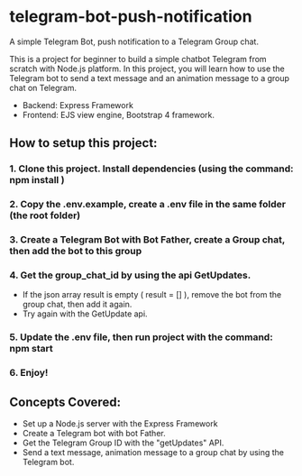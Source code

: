 # telegram-bot-push-notification

A simple Telegram Bot, push notification to a Telegram Group chat.

This is a project for beginner to build a simple chatbot Telegram from scratch with Node.js platform. In this project, you will learn how to use the Telegram bot to send a text message and an animation message to a group chat on Telegram.

- Backend: Express Framework
- Frontend: EJS view engine, Bootstrap 4 framework.

## How to setup this project:

### 1. Clone this project. Install dependencies (using the command: npm install )

### 2. Copy the .env.example, create a .env file in the same folder (the root folder)

### 3. Create a Telegram Bot with Bot Father, create a Group chat, then add the bot to this group

### 4. Get the group_chat_id by using the api GetUpdates.

- If the json array result is empty ( result = [] ), remove the bot from the group chat, then add it again.
- Try again with the GetUpdate api.

### 5. Update the .env file, then run project with the command: npm start

### 6. Enjoy!

<!-- ### 7. If you encounter any errors, watch my video: https://youtu.be/qjKYNYbw0WM -->

<!-- ## Materials/References:

- Telegram APIs: https://core.telegram.org/api
- Introduction about Telegram bot: https://core.telegram.org/bots
- Send message API: https://core.telegram.org/bots/api#sendmessage
- Send animation API: https://core.telegram.org/bots/api#sendanimation
- Get updates API (for getting group chat id) : https://core.telegram.org/bots/api#getupdates

- Build an awesome bot with Node.js : https://www.youtube.com/playlist?list=PLNOjHC_BXrfB8DcOCHtKPWPMl4t9PG5cI -->

## Concepts Covered:

- Set up a Node.js server with the Express Framework
- Create a Telegram bot with bot Father.
- Get the Telegram Group ID with the "getUpdates" API.
- Send a text message, animation message to a group chat by using the Telegram bot.
